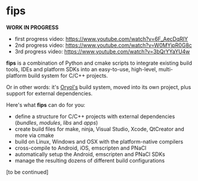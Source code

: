 fips
====

**WORK IN PROGRESS**

- first progress video: https://www.youtube.com/watch?v=6F_AecDqRIY
- 2nd progress video: https://www.youtube.com/watch?v=W0MYjpR0G8c
- 3rd progress video: https://www.youtube.com/watch?v=3bQrYYaYU4w

**fips** is a combination of Python and cmake scripts to integrate existing build tools, IDEs and platform SDKs into an easy-to-use, high-level, multi-platform build system for C/C++ projects.

Or in other words: it's [Oryol's](https://github.com/floooh/oryol/blob/master/doc/BUILD.md) build system, moved into its own project, plus support for external dependencies.

Here's what **fips** can do for you:

- define a structure for C/C++ projects with external dependencies (_bundles_, _modules_, _libs_ and _apps_)
- create build files for make, ninja, Visual Studio, Xcode, QtCreator and more via cmake
- build on Linux, Windows and OSX with the platform-native compilers
- cross-compile to Android, iOS, emscripten and PNaCl
- automatically setup the Android, emscripten and PNaCl SDKs 
- manage the resulting dozens of different build configurations

[to be continued]
